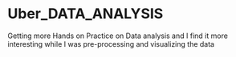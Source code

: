 # Uber_DATA_ANALYSIS
Getting more Hands on Practice on Data analysis and I find it more interesting while I was pre-processing and visualizing the data
